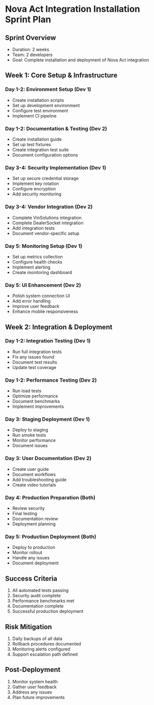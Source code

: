 # Nova Act Integration Installation Sprint Plan

## Sprint Overview
- Duration: 2 weeks
- Team: 2 developers
- Goal: Complete installation and deployment of Nova Act integration

## Week 1: Core Setup & Infrastructure

### Day 1-2: Environment Setup (Dev 1)
- Create installation scripts
- Set up development environment
- Configure test environment
- Implement CI pipeline

### Day 1-2: Documentation & Testing (Dev 2)
- Create installation guide
- Set up test fixtures
- Create integration test suite
- Document configuration options

### Day 3-4: Security Implementation (Dev 1)
- Set up secure credential storage
- Implement key rotation
- Configure encryption
- Add security monitoring

### Day 3-4: Vendor Integration (Dev 2)
- Complete VinSolutions integration
- Complete DealerSocket integration
- Add integration tests
- Document vendor-specific setup

### Day 5: Monitoring Setup (Dev 1)
- Set up metrics collection
- Configure health checks
- Implement alerting
- Create monitoring dashboard

### Day 5: UI Enhancement (Dev 2)
- Polish system connection UI
- Add error handling
- Improve user feedback
- Enhance mobile responsiveness

## Week 2: Integration & Deployment

### Day 1-2: Integration Testing (Dev 1)
- Run full integration tests
- Fix any issues found
- Document test results
- Update test coverage

### Day 1-2: Performance Testing (Dev 2)
- Run load tests
- Optimize performance
- Document benchmarks
- Implement improvements

### Day 3: Staging Deployment (Dev 1)
- Deploy to staging
- Run smoke tests
- Monitor performance
- Document issues

### Day 3: User Documentation (Dev 2)
- Create user guide
- Document workflows
- Add troubleshooting guide
- Create video tutorials

### Day 4: Production Preparation (Both)
- Review security
- Final testing
- Documentation review
- Deployment planning

### Day 5: Production Deployment (Both)
- Deploy to production
- Monitor rollout
- Handle any issues
- Document deployment

## Success Criteria
1. All automated tests passing
2. Security audit complete
3. Performance benchmarks met
4. Documentation complete
5. Successful production deployment

## Risk Mitigation
1. Daily backups of all data
2. Rollback procedures documented
3. Monitoring alerts configured
4. Support escalation path defined

## Post-Deployment
1. Monitor system health
2. Gather user feedback
3. Address any issues
4. Plan future improvements